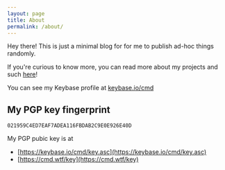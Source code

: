 ```yaml
---
layout: page
title: About
permalink: /about/
---
```


Hey there! This is just a minimal blog for for me to publish ad-hoc things randomly.

If you're curious to know more, you can read more about my projects and such [here](https://cmd.wtf)!

You can see my Keybase profile at [keybase.io/cmd](https://keybase.io/cmd)

## My PGP key fingerprint

`021959C4ED7EAF7ADEA116FBDAB2C9E0E926E40D`

My PGP pubic key is at
- [https://keybase.io/cmd/key.asc](https://keybase.io/cmd/key.asc)
- [https://cmd.wtf/key](https://cmd.wtf/key)
